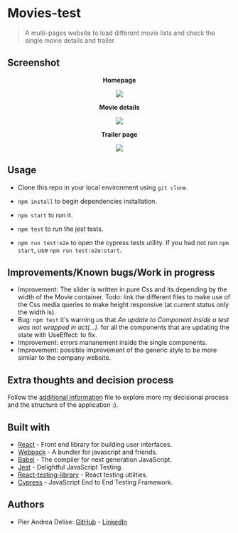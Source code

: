 # Movies-test

> A multi-pages website to load different movie lists and check the single movie details and trailer.

## Screenshot
<div align="center">

**Homepage**

![](./screenshot/homepage.png)

**Movie details**

![](./screenshot/singleMovie.png)

**Trailer page**

![](./screenshot/singleMovie.png)


</div>

## Usage

* Clone this repo in your local environment using `git clone`.

* `npm install` to begin dependencies installation.

* `npm start` to run it.

* `npm test` to run the jest tests.

* `npm run test:e2e` to open the cypress tests utility. If you had not run `npm start`, use `npm run test:e2e:start`.


## Improvements/Known bugs/Work in progress

* Improvement: The slider is written in pure Css and its depending by the width of the Movie container. Todo: link the different files to make use of the Css media queries to make height responsive (at current status only the width is).
* Bug: `npm test` it's warning us that *An update to Component inside a test was not wrapped in act(...).* for all the components that are updating the state with UseEffect: to fix.
* Improvement: errors mananement inside the single components.
* Improvement: possible improvement of the generic style to be more similar to the company website.

## Extra thoughts and decision process

Follow the [additional information](./Additional-information.md) file to explore more my decisional process and the structure of the application :). 

## Built with

* [React](https://reactjs.org/) - Front end library for building user interfaces.
* [Webpack](https://webpack.js.org/) - A bundler for javascript and friends.
* [Babel](https://babeljs.io/) - The compiler for next generation JavaScript.
* [Jest](https://jestjs.io/) - Delightful JavaScript Testing.
* [React-testing-library](https://testing-library.com/) - React testing utilities.
* [Cypress](https://www.cypress.io/) - JavaScript End to End Testing Framework.

## Authors

* Pier Andrea Delise: [GitHub](https://github.com/pierandread) - [LinkedIn](https://www.linkedin.com/in/pier-andrea-delise/)
